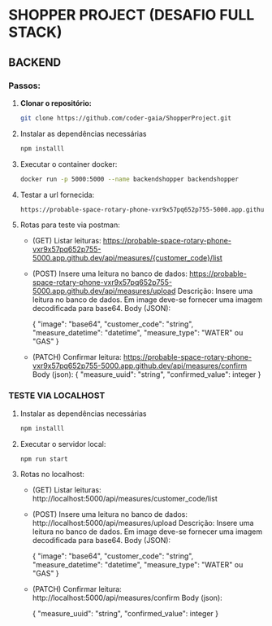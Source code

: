 # SHOPPER PROJECT (DESAFIO FULL STACK) #
## BACKEND ##
### Passos: ###
1. **Clonar o repositório:**
   ```bash
   git clone https://github.com/coder-gaia/ShopperProject.git
2. Instalar as dependências necessárias
    ```bash
    npm installl
3. Executar o container docker:
   ```bash
   docker run -p 5000:5000 --name backendshopper backendshopper
   
4. Testar a url fornecida:
   ```bash
   https://probable-space-rotary-phone-vxr9x57pq652p755-5000.app.github.dev
   
5. Rotas para teste via postman:
   
    - (GET) Listar leituras:
      https://probable-space-rotary-phone-vxr9x57pq652p755-5000.app.github.dev/api/measures/{customer_code}/list
                 
    - (POST) Insere uma leitura no banco de dados:
      https://probable-space-rotary-phone-vxr9x57pq652p755-5000.app.github.dev/api/measures/upload
      Descrição: Insere uma leitura no banco de dados. Em image deve-se fornecer uma imagem decodificada para base64.
      Body (JSON):
          
      {
        "image": "base64",
        "customer_code": "string",
        "measure_datetime": "datetime",
        "measure_type": "WATER" ou "GAS"
      }


   - (PATCH) Confirmar leitura:
     https://probable-space-rotary-phone-vxr9x57pq652p755-5000.app.github.dev/api/measures/confirm
     Body (json): 
     {
        "measure_uuid": "string",
        "confirmed_value": integer
     }

     
### TESTE VIA LOCALHOST ###

1. Instalar as dependências necessárias
    ```bash
    npm installl
    
 2. Executar o servidor local:
    ```bash
    npm run start
    
 3. Rotas no localhost:
    - (GET) Listar leituras:
      http://localhost:5000/api/measures/customer_code/list

    - (POST) Insere uma leitura no banco de dados:
      http://localhost:5000/api/measures/upload
      Descrição: Insere uma leitura no banco de dados. Em image deve-se fornecer uma imagem decodificada para base64.
      Body (JSON):
             
      {
        "image": "base64",
        "customer_code": "string",
        "measure_datetime": "datetime",
        "measure_type": "WATER" ou "GAS"
      }

    - (PATCH) Confirmar leitura:
      http://localhost:5000/api/measures/confirm
      Body (json):
      
      {
        "measure_uuid": "string",
        "confirmed_value": integer
     }

